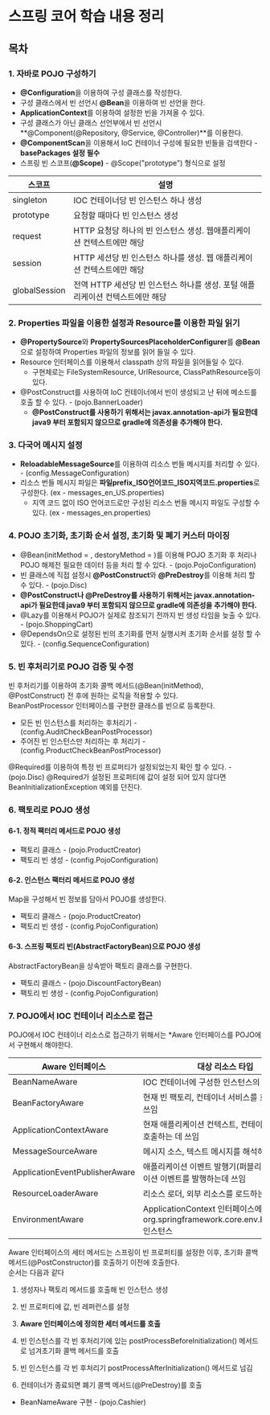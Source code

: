 # 스프링 코어 학습 내용 정리

## 목차

### 1. 자바로 POJO 구성하기

- **@Configuration**을 이용하여 구성 클래스를 작성한다.  
- 구성 클래스에서 빈 선언시 **@Bean**을 이용하여 빈 선언을 한다.  
- **ApplicationContext**를 이용하여 설정한 빈을 가져올 수 있다.  
- 구성 클래스가 아닌 클래스 선언부에서 빈 선언시 **@Component(@Repository, @Service, @Controller)**를 이용한다.  
- **@ComponentScan**을 이용해서 IoC 컨테이너 구성에 필요한 빈들을 검색한다 - **basePackages 설정 필수**  
- 스프링 빈 스코프(**@Scope)** - @Scope("prototype") 형식으로 설정


|스코프|설명|
|--------------|---|
|singleton|IOC 컨테이너당 빈 인스턴스 하나 생성|
|prototype|요청할 때마다 빈 인스턴스 생성|
|request|HTTP 요청당 하나의 빈 인스턴스 생성. 웹애플리케이션 컨텍스트에만 해당|
|session|HTTP 세션당 빈 인스턴스 하나를 생성. 웹 애플리케이션 컨텍스트에만 해당|
|globalSession|전역 HTTP 세션당 빈 인스턴스 하나를 생성. 포털 애플리케이션 컨텍스트에만 해당|

### 2. Properties 파일을 이용한 설정과 Resource를 이용한 파일 읽기

- **@PropertySource**와 **PropertySourcesPlaceholderConfigurer**를 **@Bean**으로 설정하여 Properties 파일의 정보를 읽어 들일 수 있다.
- Resource 인터페이스를 이용해서 classpath 상의 파일을 읽어들일 수 있다.
  - 구현체로는 FileSystemResource, UrlResource, ClassPathResource등이 있다.
- @PostConstruct를 사용하여 IoC 컨테이너에서 빈이 생성되고 난 뒤에 메소드를 호출 할 수 있다. - (pojo.BannerLoader)
  - **@PostConstruct를 사용하기 위해서는 javax.annotation-api가 필요한데 java9 부터 포함되지 않으므로 gradle에 의존성을 추가해야 한다.**

### 3. 다국어 메시지 설정

- **ReloadableMessageSource**를 이용하여 리소스 번들 메시지를 처리할 수 있다. - (config.MessageConfiguration)
- 리소스 번들 메시지 파일은 **파일prefix_ISO언어코드_ISO지역코드.properties**로 구성한다. (ex - messages_en_US.properties)
  - 지역 코드 없이 ISO 언어코드로만 구성된 리소스 번들 메시지 파일도 구성할 수 있다. (ex - messages_en.properties)

### 4. POJO 초기화, 초기화 순서 설정, 초기화 및 폐기 커스터 마이징

- @Bean(initMethod = , destoryMethod = )를 이용해 POJO 초기화 후 처리나 POJO 해제전 필요한 데이터 등을 처리 할 수 있다. - (pojo.PojoConfiguration)
- 빈 클래스에 직접 설정시 **@PostConstruct**와 **@PreDestroy**를 이용해 처리 할 수 있다. - (pojo.Disc) 
- **@PostConstruct나 @PreDestroy를 사용하기 위해서는 javax.annotation-api가 필요한데 java9 부터 포함되지 않으므로 gradle에 의존성을 추가해야 한다.**
- @Lazy를 이용해서 POJO가 실제로 참조되기 전까지 빈 생성 타임을 늦출 수 있다. - (pojo.ShoppingCart)
- @DependsOn으로 설정된 빈의 초기화를 먼저 실행시켜 초기화 순서를 설정 할 수 있다. - (config.SequenceConfiguration)

### 5. 빈 후처리기로 POJO 검증 및 수정

빈 후처리기를 이용하여 초기화 콜백 메서드(@Bean(initMethod), @PostConstruct) 전 후에 원하는 로직을 적용할 수 있다.  
BeanPostProcessor 인터페이스를 구현한 클래스를 빈으로 등록한다.

- 모든 빈 인스턴스를 처리하는 후처리기 - (config.AuditCheckBeanPostProcessor)
- 주어진 빈 인스턴스만 처리하는 후 처리기 - (config.ProductCheckBeanPostProcessor)

@Required를 이용하여 특정 빈 프로퍼티가 설정되었는지 확인 할 수 있다. - (pojo.Disc)
@Required가 설정된 프로퍼티에 값이 설정 되어 있지 않다면 BeanInitializationException 예외를 던진다.


### 6. 팩토리로 POJO 생성

#### 6-1. 정적 팩터리 메서드로 POJO 생성

- 팩토리 클래스 - (pojo.ProductCreator)
- 팩토리 빈 생성 - (config.PojoConfiguration)

#### 6-2. 인스턴스 팩터리 메서드로 POJO 생성

Map을 구성해서 빈 정보를 담아서 POJO를 생성한다.

- 팩토리 클래스 - (pojo.ProductCreator)
- 팩토리 빈 생성 - (config.PojoConfiguration)

#### 6-3. 스프링 팩토리 빈(AbstractFactoryBean)으로 POJO 생성

AbstractFactoryBean을 상속받아 팩토리 클래스를 구현한다.  


- 팩토리 클래스 - (pojo.DiscountFactoryBean)
- 팩토리 빈 생성 - (config.PojoConfiguration)

### 7. POJO에서 IOC 컨테이너 리소스로 접근

POJO에서 IOC 컨테이너 리소스로 접근하기 위해서는 *Aware 인터페이스를 POJO에서 구현해서 해야한다.

|Aware 인터페이스|대상 리소스 타입|
|--------------|---|
|BeanNameAware|IOC 컨테이너에 구성한 인스턴스의 빈 이름|
|BeanFactoryAware|현재 빈 팩토리, 컨테이너 서비스를 호출하는 데 쓰임|
|ApplicationContextAware|현재 애플리케이션 컨텍스트, 컨테이너 서비스를 호출하는 데 쓰임|
|MessageSourceAware|메시지 소스, 텍스트 메시지를 해석하는 데 쓰임|
|ApplicationEventPublisherAware|애플리케이션 이벤트 발행기(퍼블리셔), 애플리케이션 이벤트를 발행하는데 쓰임|
|ResourceLoaderAware|리소스 로더, 외부 리소스를 로드하는 데 쓰임|
|EnvironmentAware|ApplicationContext 인터페이스에 묶인 org.springframework.core.env.Environment 인스턴스|

Aware 인터페이스의 세터 메서드는 스프링이 빈 프로퍼티를 설정한 이후, 초기화 콜백 메서드(@PostConstructor)를 호출하기 이전에 호출한다.  
순서는 다음과 같다

1. 생성자나 팩토리 메서드를 호출해 빈 인스턴스 생성  

2. 빈 프로퍼티에 값, 빈 레퍼런스를 설정  

3. **Aware 인터페이스에 정의한 세터 메서드를 호출**  

4. 빈 인스턴스를 각 빈 후처리기에 있는 postProcessBeforeInitialization() 메서드로 넘겨초기화 콜백 메서드를 호출  

5. 빈 인스턴스를 각 빈 후처리기 postProcessAfterInitialization() 메서드로 넘김

6. 컨테이너가 종료되면 폐기 콜백 메서드(@PreDestroy)를 호출  

- BeanNameAware 구현 - (pojo.Cashier)
